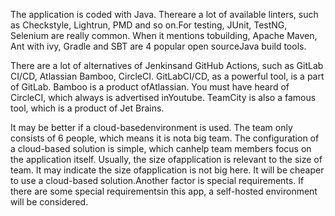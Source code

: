 The application is coded with Java. Thereare a lot of available linters, such as Checkstyle, Lightrun, PMD and so on.For testing, JUnit, TestNG, Selenium are really common. When it mentions tobuilding, Apache Maven, Ant with ivy, Gradle and SBT are 4 popular open sourceJava build tools.

There are a lot of alternatives of Jenkinsand GitHub Actions, such as GitLab CI/CD, Atlassian Bamboo, CircleCI. GitLabCI/CD, as a powerful tool, is a part of GitLab. Bamboo is a product ofAtlassian. You must have heard of CircleCI, which always is advertised inYoutube. TeamCity is also a famous tool, which is a product of Jet Brains. 

It may be better if a cloud-basedenvironment is used. The team only consists of 6 people, which means it is nota big team. The configuration of a cloud-based solution is simple, which canhelp team members focus on the application itself. Usually, the size ofapplication is relevant to the size of team. It may indicate the size ofapplication is not big here. It will be cheaper to use a cloud-based solution.Another factor is special requirements. If there are some special requirementsin this app, a self-hosted environment will be considered.